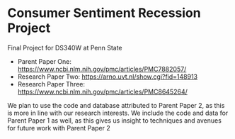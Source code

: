 # Consumer Sentiment Recession Project
Final Project for DS340W at Penn State

- Parent Paper One: https://www.ncbi.nlm.nih.gov/pmc/articles/PMC7882057/
- Research Paper Two: https://arno.uvt.nl/show.cgi?fid=148913
- Research Paper Three: https://www.ncbi.nlm.nih.gov/pmc/articles/PMC8645264/

We plan to use the code and database attributed to Parent Paper 2, as this is more in line with our research interests. We include the code and data for Parent Paper 1 as well, as this gives us insight to techniques and avenues for future work with Parent Paper 2

